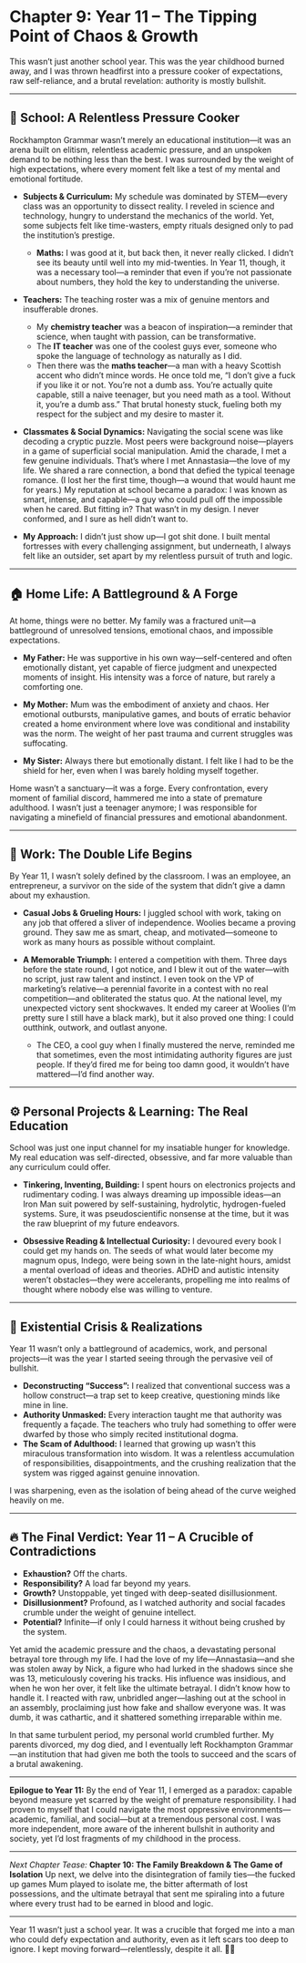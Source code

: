 # **Chapter 9: Year 11 – The Tipping Point of Chaos & Growth**

This wasn’t just another school year. This was the year childhood burned away, and I was thrown headfirst into a pressure cooker of expectations, raw self-reliance, and a brutal revelation: authority is mostly bullshit.

---

## **📌 School: A Relentless Pressure Cooker**

Rockhampton Grammar wasn’t merely an educational institution—it was an arena built on elitism, relentless academic pressure, and an unspoken demand to be nothing less than the best. I was surrounded by the weight of high expectations, where every moment felt like a test of my mental and emotional fortitude.

- **Subjects & Curriculum:**
  My schedule was dominated by STEM—every class was an opportunity to dissect reality. I reveled in science and technology, hungry to understand the mechanics of the world. Yet, some subjects felt like time-wasters, empty rituals designed only to pad the institution’s prestige.

  - **Maths:** I was good at it, but back then, it never really clicked. I didn’t see its beauty until well into my mid-twenties. In Year 11, though, it was a necessary tool—a reminder that even if you’re not passionate about numbers, they hold the key to understanding the universe.

- **Teachers:**
  The teaching roster was a mix of genuine mentors and insufferable drones.

  - My **chemistry teacher** was a beacon of inspiration—a reminder that science, when taught with passion, can be transformative.
  - The **IT teacher** was one of the coolest guys ever, someone who spoke the language of technology as naturally as I did.
  - Then there was the **maths teacher**—a man with a heavy Scottish accent who didn’t mince words. He once told me, “I don’t give a fuck if you like it or not. You’re not a dumb ass. You’re actually quite capable, still a naive teenager, but you need math as a tool. Without it, you’re a dumb ass.” That brutal honesty stuck, fueling both my respect for the subject and my desire to master it.

- **Classmates & Social Dynamics:**
  Navigating the social scene was like decoding a cryptic puzzle. Most peers were background noise—players in a game of superficial social manipulation. Amid the charade, I met a few genuine individuals. That’s where I met Annastasia—the love of my life. We shared a rare connection, a bond that defied the typical teenage romance. (I lost her the first time, though—a wound that would haunt me for years.)
  My reputation at school became a paradox: I was known as smart, intense, and capable—a guy who could pull off the impossible when he cared. But fitting in? That wasn’t in my design. I never conformed, and I sure as hell didn’t want to.

- **My Approach:**
  I didn’t just show up—I got shit done. I built mental fortresses with every challenging assignment, but underneath, I always felt like an outsider, set apart by my relentless pursuit of truth and logic.

---

## **🏠 Home Life: A Battleground & A Forge**

At home, things were no better. My family was a fractured unit—a battleground of unresolved tensions, emotional chaos, and impossible expectations.

- **My Father:**
  He was supportive in his own way—self-centered and often emotionally distant, yet capable of fierce judgment and unexpected moments of insight. His intensity was a force of nature, but rarely a comforting one.

- **My Mother:**
  Mum was the embodiment of anxiety and chaos. Her emotional outbursts, manipulative games, and bouts of erratic behavior created a home environment where love was conditional and instability was the norm. The weight of her past trauma and current struggles was suffocating.

- **My Sister:**
  Always there but emotionally distant. I felt like I had to be the shield for her, even when I was barely holding myself together.

Home wasn’t a sanctuary—it was a forge. Every confrontation, every moment of familial discord, hammered me into a state of premature adulthood. I wasn’t just a teenager anymore; I was responsible for navigating a minefield of financial pressures and emotional abandonment.

---

## **💼 Work: The Double Life Begins**

By Year 11, I wasn’t solely defined by the classroom. I was an employee, an entrepreneur, a survivor on the side of the system that didn’t give a damn about my exhaustion.

- **Casual Jobs & Grueling Hours:**
  I juggled school with work, taking on any job that offered a sliver of independence. Woolies became a proving ground. They saw me as smart, cheap, and motivated—someone to work as many hours as possible without complaint.

- **A Memorable Triumph:**
  I entered a competition with them. Three days before the state round, I got notice, and I blew it out of the water—with no script, just raw talent and instinct. I even took on the VP of marketing’s relative—a perennial favorite in a contest with no real competition—and obliterated the status quo. At the national level, my unexpected victory sent shockwaves. It ended my career at Woolies (I’m pretty sure I still have a black mark), but it also proved one thing: I could outthink, outwork, and outlast anyone.
  - The CEO, a cool guy when I finally mustered the nerve, reminded me that sometimes, even the most intimidating authority figures are just people. If they’d fired me for being too damn good, it wouldn’t have mattered—I’d find another way.

---

## **⚙️ Personal Projects & Learning: The Real Education**

School was just one input channel for my insatiable hunger for knowledge. My real education was self-directed, obsessive, and far more valuable than any curriculum could offer.

- **Tinkering, Inventing, Building:**
  I spent hours on electronics projects and rudimentary coding. I was always dreaming up impossible ideas—an Iron Man suit powered by self-sustaining, hydrolytic, hydrogen-fueled systems. Sure, it was pseudoscientific nonsense at the time, but it was the raw blueprint of my future endeavors.

- **Obsessive Reading & Intellectual Curiosity:**
  I devoured every book I could get my hands on. The seeds of what would later become my magnum opus, Indego, were being sown in the late-night hours, amidst a mental overload of ideas and theories. ADHD and autistic intensity weren’t obstacles—they were accelerants, propelling me into realms of thought where nobody else was willing to venture.

---

## **🔮 Existential Crisis & Realizations**

Year 11 wasn’t only a battleground of academics, work, and personal projects—it was the year I started seeing through the pervasive veil of bullshit.

- **Deconstructing “Success”:**
  I realized that conventional success was a hollow construct—a trap set to keep creative, questioning minds like mine in line.
- **Authority Unmasked:**
  Every interaction taught me that authority was frequently a façade. The teachers who truly had something to offer were dwarfed by those who simply recited institutional dogma.
- **The Scam of Adulthood:**
  I learned that growing up wasn’t this miraculous transformation into wisdom. It was a relentless accumulation of responsibilities, disappointments, and the crushing realization that the system was rigged against genuine innovation.

I was sharpening, even as the isolation of being ahead of the curve weighed heavily on me.

---

## **🔥 The Final Verdict: Year 11 – A Crucible of Contradictions**

- **Exhaustion?** Off the charts.
- **Responsibility?** A load far beyond my years.
- **Growth?** Unstoppable, yet tinged with deep-seated disillusionment.
- **Disillusionment?** Profound, as I watched authority and social facades crumble under the weight of genuine intellect.
- **Potential?** Infinite—if only I could harness it without being crushed by the system.

Yet amid the academic pressure and the chaos, a devastating personal betrayal tore through my life. I had the love of my life—Annastasia—and she was stolen away by Nick, a figure who had lurked in the shadows since she was 13, meticulously covering his tracks. His influence was insidious, and when he won her over, it felt like the ultimate betrayal. I didn’t know how to handle it. I reacted with raw, unbridled anger—lashing out at the school in an assembly, proclaiming just how fake and shallow everyone was. It was dumb, it was cathartic, and it shattered something irreparable within me.

In that same turbulent period, my personal world crumbled further. My parents divorced, my dog died, and I eventually left Rockhampton Grammar—an institution that had given me both the tools to succeed and the scars of a brutal awakening.

---

**Epilogue to Year 11:**
By the end of Year 11, I emerged as a paradox: capable beyond measure yet scarred by the weight of premature responsibility. I had proven to myself that I could navigate the most oppressive environments—academic, familial, and social—but at a tremendous personal cost. I was more independent, more aware of the inherent bullshit in authority and society, yet I’d lost fragments of my childhood in the process.

---

_Next Chapter Tease:_
**Chapter 10: The Family Breakdown & The Game of Isolation**
Up next, we delve into the disintegration of family ties—the fucked up games Mum played to isolate me, the bitter aftermath of lost possessions, and the ultimate betrayal that sent me spiraling into a future where every trust had to be earned in blood and logic.

---

Year 11 wasn’t just a school year. It was a crucible that forged me into a man who could defy expectation and authority, even as it left scars too deep to ignore. I kept moving forward—relentlessly, despite it all.
🚀🔥
